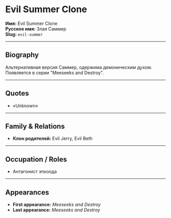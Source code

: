 # Evil Summer Clone

**Имя:** Evil Summer Clone  
**Русское имя:** Злая Саммер  
**Slug:** `evil-summer`

---

## Biography

Альтернативная версия Саммер, одержима демоническим духом. Появляется в серии "Meeseeks and Destroy".

---

## Quotes

- «Unknown»

---

## Family & Relations

- **Клон родителей:** Evil Jerry, Evil Beth

---

## Occupation / Roles

- Антагонист эпизода

---

## Appearances

- **First appearance:** _Meeseeks and Destroy_
- **Last appearance:** _Meeseeks and Destroy_
